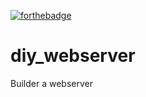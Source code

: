 [![forthebadge](https://forthebadge.com/images/badges/pretty-risque.svg)](https://forthebadge.com)
# diy_webserver
Builder a webserver
